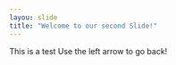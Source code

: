 ```yaml
---
layou: slide
title: "Welcome to our second Slide!"
---
```

This is a test
Use the left arrow to go back!
